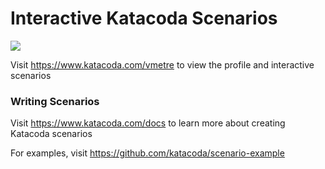 # Interactive Katacoda Scenarios

[![](http://shields.katacoda.com/katacoda/vmetre/count.svg)](https://www.katacoda.com/vmetre "Get your profile on Katacoda.com")

Visit https://www.katacoda.com/vmetre to view the profile and interactive scenarios

### Writing Scenarios
Visit https://www.katacoda.com/docs to learn more about creating Katacoda scenarios

For examples, visit https://github.com/katacoda/scenario-example

